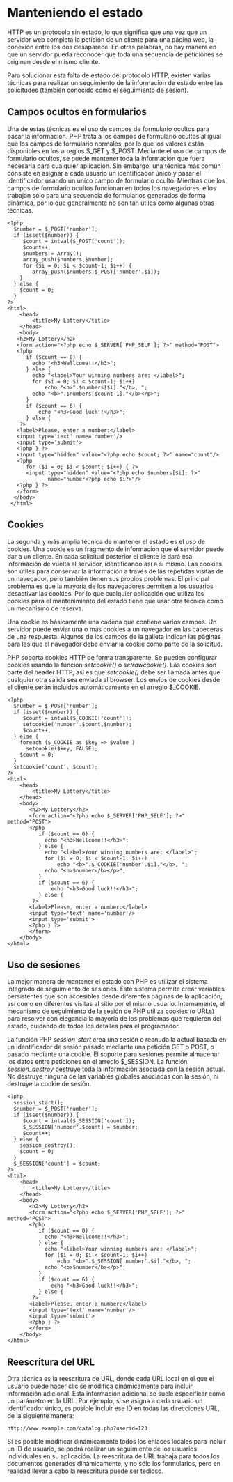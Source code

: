 # Manteniendo el estado

HTTP es un protocolo sin estado, lo que significa que una vez que un servidor web completa la petición de un cliente para una página web, la conexión entre los dos desaparece. En otras palabras, no hay manera en que un servidor pueda reconocer que toda una secuencia de peticiones se originan desde el mismo cliente.

Para solucionar esta falta de estado del protocolo HTTP, existen varias técnicas para realizar un seguimiento de la información de estado entre las solicitudes (también conocido como el seguimiento de sesión). 

## Campos ocultos en formularios

Una de estas técnicas es el uso de campos de formulario ocultos para pasar la información. PHP trata a los campos de formulario ocultos al igual que los campos de formulario normales, por lo que los valores están disponibles en los arreglos $\_GET y $\_POST. Mediante el uso de campos de formulario ocultos, se puede mantener toda la información que fuera necesaria para cualquier aplicación. Sin embargo, una técnica más común consiste en asignar a cada usuario un identificador único y pasar el identificador usando un único campo de formulario oculto. Mientras que los campos de formulario ocultos funcionan en todos los navegadores, ellos trabajan sólo para una secuencia de formularios generados de forma dinámica, por lo que generalmente no son tan útiles como algunas otras técnicas.

	<?php
	  $number = $_POST['number'];
	  if (isset($number)) {
		 $count = intval($_POST['count']);
		 $count++;
		 $numbers = Array();
	     array_push($numbers,$number);
		 for ($i = 0; $i < $count-1; $i++) {
		    array_push($numbers,$_POST['number'.$i]);
		}
	  } else {
		$count = 0;
	  }
	?>
	<html>
		<head>
			<title>My Lottery</title>
		</head>
		<body>
	   <h2>My Lottery</h2>
	   <form action="<?php echo $_SERVER['PHP_SELF']; ?>" method="POST">
	   <?php
	      if ($count == 0) {
	        echo "<h3>Wellcome!!</h3>";
		  } else {
		    echo "<label>Your winning numbers are: </label>";
		    for ($i = 0; $i < $count-1; $i++)
				echo "<b>".$numbers[$i]."</b>, ";
			echo "<b>".$numbers[$count-1]."</b></p>";
		  }
		  if ($count == 6) {
			  echo "<h3>Good luck!!</h3>";
		  } else { 
	    ?>
	   <label>Please, enter a number:</label>
	   <input type='text' name='number'/>
	   <input type='submit'>
	   <?php } ?>
	   <input type="hidden" value="<?php echo $count; ?>" name="count"/>
	   <?php
	      for ($i = 0; $i < $count; $i++) { ?>
	      <input type="hidden" value="<?php echo $numbers[$i]; ?>" 
		         name="number<?php echo $i?>"/>
	   <?php } ?>
	   </form>
	  </body>
	 </html>

## Cookies

La segunda y más amplia técnica de mantener el estado es el uso de cookies. Una cookie es un fragmento de información que el servidor puede dar a un cliente. En cada solicitud posterior el cliente le dará esa información de vuelta al servidor, identificando así a sí mismo. Las cookies son útiles para conservar la información a través de las repetidas visitas de un navegador, pero también tienen sus propios problemas. El principal problema es que la mayoría de los navegadores permiten a los usuarios desactivar las cookies. Por lo que cualquier aplicación que utiliza las cookies para el mantenimiento del estado tiene que usar otra técnica como un mecanismo de reserva. 

Una cookie es básicamente una cadena que contiene varios campos. Un servidor puede enviar una o más cookies a un navegador en las cabeceras de una respuesta. Algunos de los campos de la galleta indican las páginas para las que el navegador debe enviar la cookie como parte de la solicitud.

PHP soporta cookies HTTP de forma transparente. Se pueden configurar cookies usando la función *setcookie()* o *setrawcookie()*. Las cookies son parte del header HTTP, así es que *setcookie()* debe ser llamada antes que cualquier otra salida sea enviada al browser. Los envíos de cookies desde el cliente serán incluidos automáticamente en el arreglo $\_COOKIE.

	<?php
	  $number = $_POST['number'];
	  if (isset($number)) {
		 $count = intval($_COOKIE['count']);
		 setcookie('number'.$count,$number);
		 $count++;
	  } else {
		foreach ($_COOKIE as $key => $value )
		  setcookie($key, FALSE);
		$count = 0;
	  }
	  setcookie('count', $count);
	?>
	<html>
		<head>
			<title>My Lottery</title>
		</head>
		<body>
		   <h2>My Lottery</h2>
		   <form action="<?php echo $_SERVER['PHP_SELF']; ?>" method="POST">
		   <?php
		      if ($count == 0) {
			    echo "<h3>Wellcome!!</h3>";
		      } else {
			    echo "<label>Your winning numbers are: </label>";
			    for ($i = 0; $i < $count-1; $i++)
					echo "<b>".$_COOKIE['number'.$i]."</b>, ";
				echo "<b>$number</b></p>";
			  }
			  if ($count == 6) {
				  echo "<h3>Good luck!!</h3>";
			  } else { 
		    ?>
		   <label>Please, enter a number:</label>
		   <input type='text' name='number'/>
		   <input type='submit'>
		   <?php } ?>
		   </form>
		</body>
	</html>

## Uso de sesiones

La mejor manera de mantener el estado con PHP es utilizar el sistema integrado de seguimiento de sesiones. Este sistema permite crear variables persistentes que son accesibles desde diferentes páginas de la aplicación, así como en diferentes visitas al sitio por el mismo usuario. Internamente, el mecanismo de seguimiento de la sesión de PHP utiliza cookies (o URLs) para resolver con elegancia la mayoría de los problemas que requieren del estado, cuidando de todos los detalles para el programador.

La función PHP *session_start* crea una sesión o reanuda la actual basada en un identificador de sesión pasado mediante una petición GET o POST, o pasado mediante una cookie. El soporte para sesiones permite almacenar los datos entre peticiones en el arreglo $\_SESSION. La función *session_destroy* destruye toda la información asociada con la sesión actual. No destruye ninguna de las variables globales asociadas con la sesión, ni destruye la cookie de sesión.

	<?php
	  session_start();
	  $number = $_POST['number'];
	  if (isset($number)) {
		 $count = intval($_SESSION['count']);
		 $_SESSION['number'.$count] = $number;
		 $count++;
	  } else {
		session_destroy();
		$count = 0;
	  }
	  $_SESSION['count'] = $count;
	?>
	<html>
		<head>
			<title>My Lottery</title>
		</head>
		<body>
		   <h2>My Lottery</h2>
		   <form action="<?php echo $_SERVER['PHP_SELF']; ?>" method="POST">
		   <?php
		      if ($count == 0) {
			    echo "<h3>Wellcome!!</h3>";
		      } else {
			    echo "<label>Your winning numbers are: </label>";
			    for ($i = 0; $i < $count-1; $i++)
					echo "<b>".$_SESSION['number'.$i]."</b>, ";
				echo "<b>$number</b></p>";
			  }
			  if ($count == 6) {
				  echo "<h3>Good luck!!</h3>";
			  } else { 
		    ?>
		   <label>Please, enter a number:</label>
		   <input type='text' name='number'/>
		   <input type='submit'>
		   <?php } ?>
		   </form>
		</body>
	</html>

## Reescritura del URL

Otra técnica es la reescritura de URL, donde cada URL local en el que el usuario puede hacer clic se modifica dinámicamente para incluir información adicional. Esta información adicional se suele especificar como un parámetro en la URL. Por ejemplo, si se asigna a cada usuario un identificador único, es posible incluir ese ID en todas las direcciones URL, de la siguiente manera:

	http://www.example.com/catalog.php?userid=123
	
Si es posible modificar dinámicamente todos los enlaces locales para incluir un ID de usuario, se podrá realizar un seguimiento de los usuarios individuales en su aplicación. La reescritura de URL trabaja para todos los documentos generados dinámicamente, y no sólo los formularios, pero en realidad llevar a cabo la reescritura puede ser tedioso.
